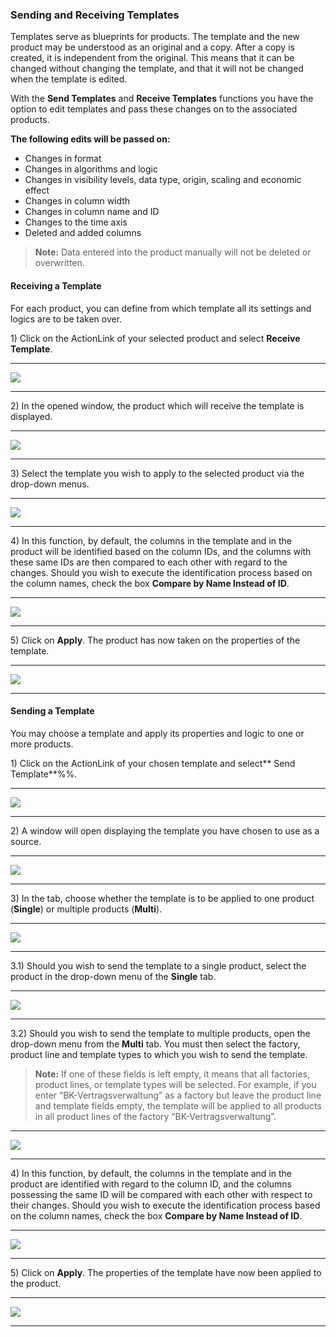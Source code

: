 ### Sending and Receiving Templates

Templates serve as blueprints for products. The template and the new product may be understood as an original and a copy. After a copy is created, it is independent from the original. This means that it can be changed without changing the template, and that it will not be changed when the template is edited.

With the **Send Templates** and **Receive Templates** functions you have the option to edit templates and pass these changes on to the associated products.

**The following edits will be passed on:**

* Changes in format
* Changes in algorithms and logic
* Changes in visibility levels, data type, origin, scaling and economic effect
* Changes in column width
* Changes in column name and ID
* Changes to the time axis
* Deleted and added columns

> **Note:** Data entered into the product manually will not be deleted or overwritten.

#### Receiving a Template

For each product, you can define from which template all its settings and logics are to be taken over.

1\) Click on the ActionLink of your selected product and select **Receive Template**. 

---

![](/assets/t47.png)

---

2\) In the opened window, the product which will receive the template is displayed.

---

![](/assets/t48.png)

---

3\) Select the template you wish to apply to the selected product via the drop-down menus.

---

![](/assets/t49.png)

---

4\) In this function, by default, the columns in the template and in the product will be identified based on the column IDs, and the columns with these same IDs are then compared to each other with regard to the changes. Should you wish to execute the identification process based on the column names, check the box **Compare by Name Instead of ID**.

---

![](/assets/t50.png)

---

5\) Click on **Apply**. The product has now taken on the properties of the template.

---

![](/assets/t51.png)

---

#### Sending a Template

You may choose a template and apply its properties and logic to one or more products.

1\) Click on the ActionLink of your chosen template and select** Send Template**%%.

---

![](/assets/t52.png)

---

2\) A window will open displaying the template you have chosen to use as a source. 

---

![](/assets/t53.png)

---

3\) In the tab, choose whether the template is to be applied to one product \(**Single**\) or multiple products \(**Multi**\).

---

![](/assets/t54.png)

---

3.1\) Should you wish to send the template to a single product, select the product in the drop-down menu of the **Single** tab. 

---

![](/assets/t55.png)

---

3.2\) Should you wish to send the template to multiple products, open the drop-down menu from the **Multi** tab. You must then select the factory, product line and template types to which you wish to send the template. 

> **Note:** If one of these fields is left empty, it means that all factories, product lines, or template types will be selected. For example, if you enter “BK-Vertragsverwaltung” as a factory but leave the product line and template fields empty, the template will be applied to all products in all product lines of the factory “BK-Vertragsverwaltung”.

---

![](/assets/t56.png)

---

4\) In this function, by default, the columns in the template and in the product are identified with regard to the column ID, and the columns possessing the same ID will be compared with each other with respect to their changes. Should you wish to execute the identification process based on the column names, check the box **Compare by Name Instead of ID**. 

---

![](/assets/t58.png)

---

5\) Click on **Apply**. The properties of the template have now been applied to the product.

---

![](/assets/t57.png)

---



